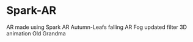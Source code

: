 # Spark-AR
AR made using Spark AR
Autumn-Leafs falling AR
Fog updated filter
3D animation Old Grandma
